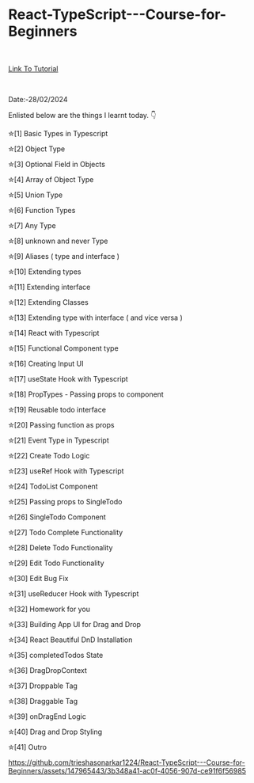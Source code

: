 # React-TypeScript---Course-for-Beginners
<br>

<a href = "https://www.youtube.com/watch?v=FJDVKeh7RJI"> Link To Tutorial </a>

<br>

Date:-28/02/2024 
<br>

Enlisted below are the things I learnt today. 👇
<br>


✮[1] Basic Types in Typescript
<br>

✮[2] Object Type
<br>

✮[3] Optional Field in Objects
<br>

✮[4] Array of Object Type
<br>

✮[5] Union Type
<br>

✮[6] Function Types
<br>

✮[7] Any Type
<br>

✮[8] unknown and never Type
<br>

✮[9] Aliases ( type and interface )
<br>

✮[10] Extending types
<br>

✮[11] Extending interface
<br>

✮[12] Extending Classes
<br>

✮[13] Extending type with interface ( and vice versa )
<br>

✮[14] React with Typescript
<br>

✮[15] Functional Component type
<br>

✮[16] Creating Input UI
<br>

✮[17] useState Hook with Typescript
<br>

✮[18] PropTypes - Passing props to component
<br>

✮[19] Reusable todo interface
<br>

✮[20] Passing function as props
<br>

✮[21] Event Type in Typescript
<br>

✮[22] Create Todo Logic
<br>

✮[23] useRef Hook with Typescript
<br>

✮[24] TodoList Component
<br>

✮[25] Passing props to SingleTodo
<br>

✮[26] SingleTodo Component
<br>

✮[27] Todo Complete Functionality
<br>

✮[28] Delete Todo Functionality
<br>

✮[29] Edit Todo Functionality
<br>

✮[30] Edit Bug Fix
<br>

✮[31] useReducer Hook with Typescript
<br>

✮[32] Homework for you
<br>

✮[33] Building App UI for Drag and Drop
<br>

✮[34] React Beautiful DnD Installation
<br>

✮[35] completedTodos State
<br>

✮[36] DragDropContext
<br>

✮[37] Droppable Tag
<br>

✮[38] Draggable Tag
<br>

✮[39] onDragEnd Logic
<br>

✮[40] Drag and Drop Styling
<br>

✮[41] Outro
<br>

https://github.com/trieshasonarkar1224/React-TypeScript---Course-for-Beginners/assets/147965443/3b348a41-ac0f-4056-907d-ce91f6f56985
